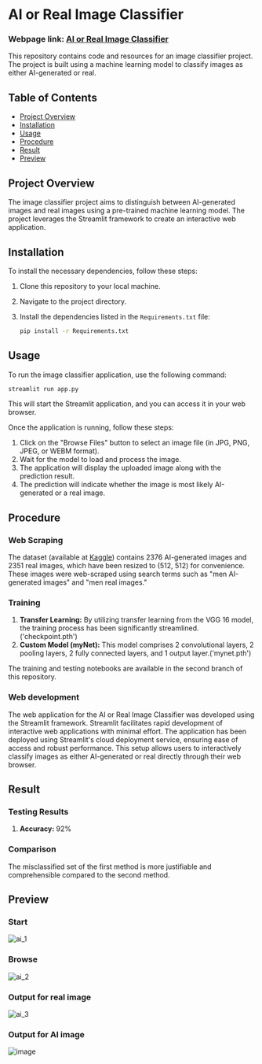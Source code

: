 # AI or Real Image Classifier

### Webpage link: [AI or Real Image Classifier](https://aiimageclassifier-6gxzsacc7er3gmeqky92m7.streamlit.app/)

This repository contains code and resources for an image classifier project. The project is built using a machine learning model to classify images as either AI-generated or real.

## Table of Contents

- [Project Overview](#project-overview)
- [Installation](#installation)
- [Usage](#usage)
- [Procedure](#procedure)
- [Result](#result)
- [Preview](#preview)

## Project Overview

The image classifier project aims to distinguish between AI-generated images and real images using a pre-trained machine learning model. The project leverages the Streamlit framework to create an interactive web application.

## Installation

To install the necessary dependencies, follow these steps:

1. Clone this repository to your local machine.
2. Navigate to the project directory.
3. Install the dependencies listed in the `Requirements.txt` file:

   ```sh
   pip install -r Requirements.txt
   ```

## Usage

To run the image classifier application, use the following command:

```sh
streamlit run app.py
```

This will start the Streamlit application, and you can access it in your web browser.

Once the application is running, follow these steps:

1. Click on the "Browse Files" button to select an image file (in JPG, PNG, JPEG, or WEBM format).
2. Wait for the model to load and process the image.
3. The application will display the uploaded image along with the prediction result.
4. The prediction will indicate whether the image is most likely AI-generated or a real image.

## Procedure

### Web Scraping

The dataset (available at [Kaggle](https://www.kaggle.com/datasets/idkwhatodo/classify-ai-or-real)) contains 2376 AI-generated images and 2351 real images, which have been resized to (512, 512) for convenience. These images were web-scraped using search terms such as "men AI-generated images" and "men real images."

### Training

1. **Transfer Learning:** By utilizing transfer learning from the VGG 16 model, the training process has been significantly streamlined.('checkpoint.pth')
2. **Custom Model (myNet):** This model comprises 2 convolutional layers, 2 pooling layers, 2 fully connected layers, and 1 output layer.('mynet.pth')

The training and testing notebooks are available in the second branch of this repository.

### Web development 
The web application for the AI or Real Image Classifier was developed using the Streamlit framework. Streamlit facilitates rapid development of interactive web applications with minimal effort. The application has been deployed using Streamlit's cloud deployment service, ensuring ease of access and robust performance. This setup allows users to interactively classify images as either AI-generated or real directly through their web browser.
## Result

### Testing Results

1. **Accuracy:** 92%

### Comparison
The misclassified set of the first method is more justifiable and comprehensible compared to the second method.

## Preview
### Start 
![ai_1](https://github.com/Abhi-Shek17/Ai_image_classifier/assets/136077817/d008a11a-ba81-4060-88de-7a8a3d460cb5)
### Browse
![ai_2](https://github.com/Abhi-Shek17/Ai_image_classifier/assets/136077817/193c797c-e43f-4891-a6e7-be92040dee85)
### Output for real image
![ai_3](https://github.com/Abhi-Shek17/Ai_image_classifier/assets/136077817/03911825-42c1-47ca-966e-c0bfb2a7df5c)
### Output for AI image
![image](https://github.com/Abhi-Shek17/Ai_image_classifier/assets/136077817/99e1410a-284a-4ab9-a5e5-49afc7e8d6c7)

